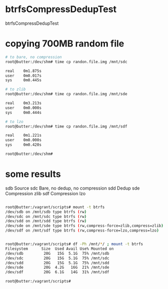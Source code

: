 # btrfsCompressDedupTest
btrfsCompressDedupTest

# copying 700MB random file

```bash
# to bare, no compression
root@butter:/dev/shm# time cp randon.file.img /mnt/sdc

real    0m1.875s
user    0m0.017s
sys     0m0.445s

# to zlib
root@butter:/dev/shm# time cp randon.file.img /mnt/sde

real    0m3.213s
user    0m0.000s
sys     0m0.444s

# to lzo
root@butter:/dev/shm# time cp randon.file.img /mnt/sdf

real    0m1.221s
user    0m0.000s
sys     0m0.420s

root@butter:/dev/shm#

```

# some results

sdb Source
sdc Bare, no dedup, no compression
sdd Dedup
sde Compression zlib
sdf Compression lzo


```bash

root@butter:/vagrant/scripts# mount -t btrfs
/dev/sdb on /mnt/sdb type btrfs (rw)
/dev/sdc on /mnt/sdc type btrfs (rw)
/dev/sdd on /mnt/sdd type btrfs (rw)
/dev/sde on /mnt/sde type btrfs (rw,compress-force=zlib,compress=zlib)
/dev/sdf on /mnt/sdf type btrfs (rw,compress-force=lzo,compress=lzo)


root@butter:/vagrant/scripts# df -Ph /mnt/*/ ; mount -t btrfs
Filesystem      Size  Used Avail Use% Mounted on
/dev/sdb         20G   15G  5.1G  75% /mnt/sdb
/dev/sdc         20G   15G  5.1G  75% /mnt/sdc
/dev/sdd         20G   15G  5.1G  75% /mnt/sdd
/dev/sde         20G  4.2G   16G  21% /mnt/sde
/dev/sdf         20G  6.1G   14G  31% /mnt/sdf

root@butter:/vagrant/scripts#
```




